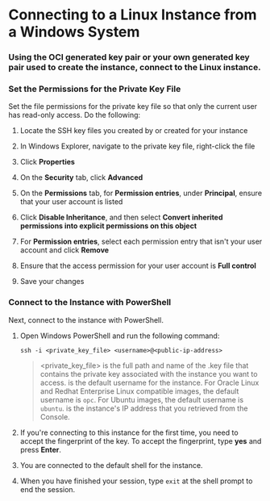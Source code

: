 # Connecting to a Linux Instance from a Windows System
### Using the OCI generated key pair or your own generated key pair used to create the instance, connect to the Linux instance.

### Set the Permissions for the Private Key File
Set the file permissions for the private key file so that only the current user has read-only access. Do the following:

1. Locate the SSH key files you created by or created for your instance

2. In Windows Explorer, navigate to the private key file, right-click the file

3. Click **Properties**

4. On the **Security** tab, click **Advanced**

5. On the **Permissions** tab, for **Permission entries**, under **Principal**, ensure that your user account is listed

6. Click **Disable Inheritance**, and then select **Convert inherited permissions into explicit permissions on this object**

7. For **Permission entries**, select each permission entry that isn't your user account and click **Remove**

8. Ensure that the access permission for your user account is **Full control**

9. Save your changes


### Connect to the Instance with PowerShell
Next, connect to the instance with PowerShell.

1. Open Windows PowerShell and run the following command:
    ```
    ssh -i <private_key_file> <username>@<public-ip-address>
    ```
    ><private_key_file> is the full path and name of the .key file that contains the private key associated with the instance you want to access.
    <username> is the default username for the instance. For Oracle Linux and Redhat Enterprise Linux compatible images, the default username is `opc`. For Ubuntu images, the default username is `ubuntu`.
    <public-ip-address> is the instance's IP address that you retrieved from the Console.

2. If you're connecting to this instance for the first time, you need to accept the fingerprint of the key. To accept the fingerprint, type **yes** and press **Enter**.

3. You are connected to the default shell for the instance.

4. When you have finished your session, type `exit` at the shell prompt to end the session.

